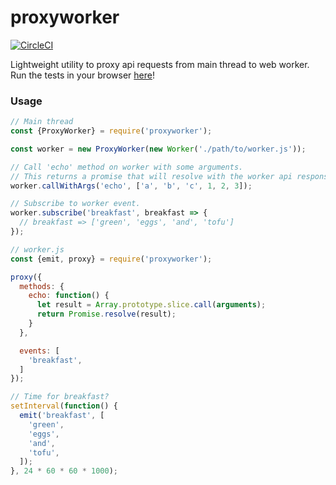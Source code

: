 proxyworker
===========

[![CircleCI](https://circleci.com/gh/scidock/proxyworker.svg?style=svg)](https://circleci.com/gh/scidock/proxyworker)

Lightweight utility to proxy api requests from main thread to web worker.
Run the tests in your browser [here](https://scidock.github.io/proxyworker/test)!

### Usage

```js
// Main thread
const {ProxyWorker} = require('proxyworker');

const worker = new ProxyWorker(new Worker('./path/to/worker.js'));

// Call 'echo' method on worker with some arguments.
// This returns a promise that will resolve with the worker api response.
worker.callWithArgs('echo', ['a', 'b', 'c', 1, 2, 3]);

// Subscribe to worker event.
worker.subscribe('breakfast', breakfast => {
  // breakfast => ['green', 'eggs', 'and', 'tofu']
});
```

```js
// worker.js
const {emit, proxy} = require('proxyworker');

proxy({
  methods: {
    echo: function() {
      let result = Array.prototype.slice.call(arguments);
      return Promise.resolve(result);
    }
  },

  events: [
    'breakfast',
  ]
});

// Time for breakfast?
setInterval(function() {
  emit('breakfast', [
    'green',
    'eggs',
    'and',
    'tofu',
  ]);
}, 24 * 60 * 60 * 1000);
```
